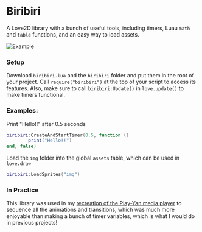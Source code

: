 # Biribiri

A Love2D library with a bunch of useful tools, including timers, Luau `math` and `table` functions, and an easy way to load assets.

![Example](https://cloud-fiivhgico-hack-club-bot.vercel.app/0image.png)

### Setup

Download `biribiri.lua` and the `biribiri` folder and put them in the root of your project. Call `require("biribiri")` at the top of your script to access its features.
Also, make sure to call `biribiri:Update()` in `love.update()` to make timers functional.

### Examples:

Print "Hello!!" after 0.5 seconds
```lua
biribiri:CreateAndStartTimer(0.5, function ()
        print("Hello!!")
end, false)
```

Load the `img` folder into the global `assets` table, which can be used in `love.draw`
```lua
biribiri:LoadSprites("img")
```
### In Practice

This library was used in my [recreation of the Play-Yan media player](https://github.com/Nibbl-z/play-yan) to sequence all the animations and transitions, which was much more enjoyable than making a bunch of timer variables, which is what I would do in previous projects!

